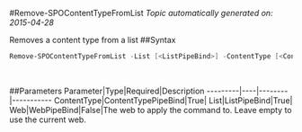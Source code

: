 #Remove-SPOContentTypeFromList
*Topic automatically generated on: 2015-04-28*

Removes a content type from a list
##Syntax
```powershell
Remove-SPOContentTypeFromList -List [<ListPipeBind>] -ContentType [<ContentTypePipeBind>] [-Web [<WebPipeBind>]]
```
&nbsp;

##Parameters
Parameter|Type|Required|Description
---------|----|--------|-----------
ContentType|ContentTypePipeBind|True|
List|ListPipeBind|True|
Web|WebPipeBind|False|The web to apply the command to. Leave empty to use the current web.
